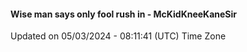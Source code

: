 #### Wise man says only fool rush in - McKidKneeKaneSir
Updated on 05/03/2024 - 08:11:41 (UTC) Time Zone
